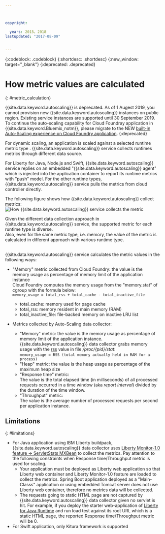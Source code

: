 ```yaml
---

 

copyright:

  years: 2015，2018
lastupdated: "2017-08-09"  
 

---
```


{:codeblock: .codeblock}
{:shortdesc: .shortdesc}
{:new_window: target="_blank"}
{:deprecated: .deprecated}


# How metric values are calculated
{: #metric_calculation}

{{site.data.keyword.autoscaling}} is deprecated. As of 1 Augest 2019, you cannot provision new {{site.data.keyword.autoscaling}} instances on public region. Existing service instances are supported until 30 September 2019. To continue the auto-scaling capability for Cloud Foundray application in {{site.data.keyword.Bluemix_notm}}, please migrate to the NEW [built-in Auto-Scaling experience on Cloud Foundry application](https://{DomainName}/docs/cloud-foundry-public?topic=cloud-foundry-public-autoscale_cloud_foundry_apps). 
{:deprecated}

For dynamic scaling, an application is scaled against a selected runtime metric type . 
{{site.data.keyword.autoscaling}} service collects runtimes metrics through different data source.

For Liberty for Java, Node.js and Swift, {{site.data.keyword.autoscaling}} service replies on an embedded "{{site.data.keyword.autoscaling}} agent" which is injected into the application container to report its runtime metrics with "push" model.
For the other runtime types, {{site.data.keyword.autoscaling}} service pulls the metrics from cloud controller directly. 

The following figure shows how {{site.data.keyword.autoscaling}} collect metrics:
![How {{site.data.keyword.autoscaling}} service collects the metric](images/collect_metric.png "{{site.data.keyword.autoscaling}} service collects the metric") 

Given the different data collection approach in {{site.data.keyword.autoscaling}} service,  the supported metric for each runtime type is diverse. <br>
Also, even for the same metric type, i.e. memory, the value of the metric is calculated in different approach with various runtime type.

<br/>{{site.data.keyword.autoscaling}} service calculates the metric values in the following ways: 
* "Memory" metric collected from Cloud Foundry: the value is the memory usage as percentage of memory limit of the application instance <br>
Cloud Foundry computes the memory usage from the "memory.stat" of cgroup with the formula below: <br>
`memory_usage = total_rss + total_cache - total_inactive_file`
   * total_cache:  memory used for page cache
   * total_rss:    memory resident in main memory (RAM)
   * total_inactive_file:  file-backed memory on inactive LRU list

* Metrics collected by Auto-Scaling data collector: <br/>
  * "Memory" metric: the value is the memory usage as percentage of  memory limit of the application instance.<br> 
  {{site.data.keyword.autoscaling}} data collector grabs  memory usage with the [rss](https://en.wikipedia.org/wiki/Resident_set_size) value in file */proc/{pid}/stat*: <br/> 
  `memory_usage = RSS (total memory actually held in RAM for a process)`
  * "Heap" metric: the value is the heap usage as percentage of the maximum heap size
  * "Response time" metric:  
     The value is the total elapsed time (in milliseconds) of all processed requests occurred in a time window (aka *report interval*) divided by the duration of the time window. 
  * "Throughput" metric:  
     The value is the average number of processed requests per second per application instance.


## Limitations
{: #limitations}

* For Java application using IBM Liberty buildpack,  {{site.data.keyword.autoscaling}} data collector uses [Liberty Monitor-1.0 feature -> ServletStats MXBean](https://www.ibm.com/support/knowledgecenter/SSEQTP_liberty/com.ibm.websphere.wlp.doc/ae/rwlp_mon_webapp.html) to collect the metrics. Pay attention to the following constraints  when Response time/Throughput metric is used for scaling.
   * Your application must be deployed as Liberty web application so that Liberty web container and Liberty Monitor-1.0 feature are loaded to collect the metrics. Spring Boot application deployed as a "Main-Classs" application or using embedded Tomcat server does not use Liberty web container, therefore no metrics data will be collected. 
   * The requests going to static HTML page are not captured by {{site.data.keyword.autoscaling}} data collector given no servlet is hit. For example, if you deploy the starter web-application of [Liberty for Java Runtime](https://console.bluemix.net/catalog/starters/liberty-for-java) and run load test against its root URL which is a static HTML page, the reported Response time/Throughput metric will be 0.   
* For Swift application, only Kitura framework is supported <br/> 
